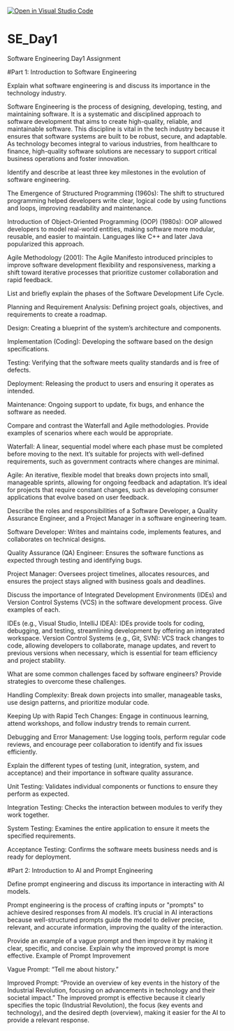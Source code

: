[![Open in Visual Studio Code](https://classroom.github.com/assets/open-in-vscode-2e0aaae1b6195c2367325f4f02e2d04e9abb55f0b24a779b69b11b9e10269abc.svg)](https://classroom.github.com/online_ide?assignment_repo_id=16949706&assignment_repo_type=AssignmentRepo)
# SE_Day1
Software Engineering Day1 Assignment

#Part 1: Introduction to Software Engineering

Explain what software engineering is and discuss its importance in the technology industry.

Software Engineering is the process of designing, developing, testing, and maintaining software. It is a systematic and disciplined approach to software development that aims to create high-quality, reliable, and maintainable software.
This discipline is vital in the tech industry because it ensures that software systems are built to be robust, secure, and adaptable. As technology becomes integral to various industries, from healthcare to finance, high-quality software solutions are necessary to support critical business operations and foster innovation.

Identify and describe at least three key milestones in the evolution of software engineering.

The Emergence of Structured Programming (1960s): The shift to structured programming helped developers write clear, logical code by using functions and loops, improving readability and maintenance.

Introduction of Object-Oriented Programming (OOP) (1980s): OOP allowed developers to model real-world entities, making software more modular, reusable, and easier to maintain. Languages like C++ and later Java popularized this approach.

Agile Methodology (2001): The Agile Manifesto introduced principles to improve software development flexibility and responsiveness, marking a shift toward iterative processes that prioritize customer collaboration and rapid feedback.

List and briefly explain the phases of the Software Development Life Cycle.

Planning and Requirement Analysis: Defining project goals, objectives, and requirements to create a roadmap.

Design: Creating a blueprint of the system’s architecture and components.

Implementation (Coding): Developing the software based on the design specifications.

Testing: Verifying that the software meets quality standards and is free of defects.

Deployment: Releasing the product to users and ensuring it operates as intended.

Maintenance: Ongoing support to update, fix bugs, and enhance the software as needed.

Compare and contrast the Waterfall and Agile methodologies. Provide examples of scenarios where each would be appropriate.

Waterfall: A linear, sequential model where each phase must be completed before moving to the next. It’s suitable for projects with well-defined requirements, such as government contracts where changes are minimal.

Agile: An iterative, flexible model that breaks down projects into small, manageable sprints, allowing for ongoing feedback and adaptation. It’s ideal for projects that require constant changes, such as developing consumer applications that evolve based on user feedback.

Describe the roles and responsibilities of a Software Developer, a Quality Assurance Engineer, and a Project Manager in a software engineering team.

Software Developer: Writes and maintains code, implements features, and collaborates on technical designs.

Quality Assurance (QA) Engineer: Ensures the software functions as expected through testing and identifying bugs.

Project Manager: Oversees project timelines, allocates resources, and ensures the project stays aligned with business goals and deadlines.

Discuss the importance of Integrated Development Environments (IDEs) and Version Control Systems (VCS) in the software development process. Give examples of each.

IDEs (e.g., Visual Studio, IntelliJ IDEA): IDEs provide tools for coding, debugging, and testing, streamlining development by offering an integrated workspace.
Version Control Systems (e.g., Git, SVN): VCS track changes to code, allowing developers to collaborate, manage updates, and revert to previous versions when necessary, which is essential for team efficiency and project stability.

What are some common challenges faced by software engineers? Provide strategies to overcome these challenges.

Handling Complexity: Break down projects into smaller, manageable tasks, use design patterns, and prioritize modular code.

Keeping Up with Rapid Tech Changes: Engage in continuous learning, attend workshops, and follow industry trends to remain current.

Debugging and Error Management: Use logging tools, perform regular code reviews, and encourage peer collaboration to identify and fix issues efficiently.

Explain the different types of testing (unit, integration, system, and acceptance) and their importance in software quality assurance.

Unit Testing: Validates individual components or functions to ensure they perform as expected.

Integration Testing: Checks the interaction between modules to verify they work together.

System Testing: Examines the entire application to ensure it meets the specified requirements.

Acceptance Testing: Confirms the software meets business needs and is ready for deployment.

#Part 2: Introduction to AI and Prompt Engineering


Define prompt engineering and discuss its importance in interacting with AI models.

Prompt engineering is the process of crafting inputs or "prompts" to achieve desired responses from AI models. It’s crucial in AI interactions because well-structured prompts guide the model to deliver precise, relevant, and accurate information, improving the quality of the interaction.

Provide an example of a vague prompt and then improve it by making it clear, specific, and concise. Explain why the improved prompt is more effective.
Example of Prompt Improvement

Vague Prompt: “Tell me about history.”

Improved Prompt: “Provide an overview of key events in the history of the Industrial Revolution, focusing on advancements in technology and their societal impact.”
The improved prompt is effective because it clearly specifies the topic (Industrial Revolution), the focus (key events and technology), and the desired depth (overview), making it easier for the AI to provide a relevant response.

